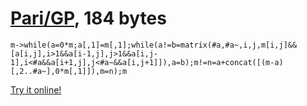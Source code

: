 # [Pari/GP], 184 bytes

    m->while(a=0*m;a[,1]=m[,1];while(a!=b=matrix(#a,#a~,i,j,m[i,j]&&[a[i,j],i>1&&a[i-1,j],j>1&&a[i,j-1],i<#a&&a[i+1,j],j<#a~&&a[i,j+1]]),a=b);m!=n=a+concat([(m-a)[,2..#a~],0*m[,1]]),m=n);m

[Try it online!][TIO-kwq99tlv]

[Pari/GP]: http://pari.math.u-bordeaux.fr/
[TIO-kwq99tlv]: https://tio.run/##VY9NbsMgEEav4tiSBfUQQZeheJ9VDoBYTKKmxQoUWa7abHJ1Z/zfCoHmzfs0GhK2Xnyk/pqZPoj659Pf3hka@RI0WlDOhOHVc39nziZg1/pfViAU@AAPDQRLrytLi2MBvlZlSbVQAzUzQSMUubcCR6wmSfiYdaWc44DmzHXYmWiwunzFC3bMsiCQW3jd7yntgJYblqJwMJHCPaZ0uzPMRJ2l1seO5cd4yLmeKDFcSpafvru/5kqOQ2atAgVyvVLLf6yIpzN39GYXv02Qo1drfvHbhMWvE@gz/RM "Pari/GP – Try It Online"